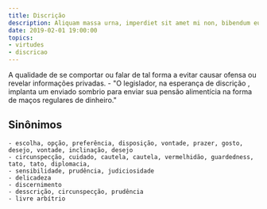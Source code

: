 ```yaml
---
title: Discrição
description: Aliquam massa urna, imperdiet sit amet mi non, bibendum euismod est.
date: 2019-02-01 19:00:00
topics: 
- virtudes
- discricao
---
```


A qualidade de se comportar ou falar de tal forma a evitar causar ofensa ou revelar informações privadas.
	- "O legislador, na esperança de discrição , implanta um enviado sombrio para enviar sua pensão alimentícia na forma de maços regulares de dinheiro."

## Sinônimos
	- escolha, opção, preferência, disposição, vontade, prazer, gosto, desejo, vontade, inclinação, desejo
	- circunspecção, cuidado, cautela, cautela, vermelhidão, guardedness, tato, tato, diplomacia, 
	- sensibilidade, prudência, judiciosidade
	- delicadeza
	- discernimento
	- desscrição, circunspecção, prudência
	- livre arbítrio

